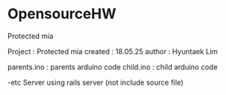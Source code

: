 # OpensourceHW
Protected mia


Project : Protected mia
created : 18.05.25
author : Hyuntaek Lim


parents.ino : parents arduino code
child.ino : child arduino code

-etc
Server using rails server
(not include source file)
